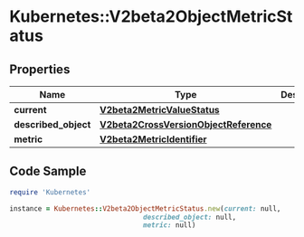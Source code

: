 # Kubernetes::V2beta2ObjectMetricStatus

## Properties

Name | Type | Description | Notes
------------ | ------------- | ------------- | -------------
**current** | [**V2beta2MetricValueStatus**](V2beta2MetricValueStatus.md) |  | 
**described_object** | [**V2beta2CrossVersionObjectReference**](V2beta2CrossVersionObjectReference.md) |  | 
**metric** | [**V2beta2MetricIdentifier**](V2beta2MetricIdentifier.md) |  | 

## Code Sample

```ruby
require 'Kubernetes'

instance = Kubernetes::V2beta2ObjectMetricStatus.new(current: null,
                                 described_object: null,
                                 metric: null)
```


